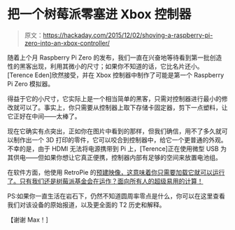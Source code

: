 # 把一个树莓派零塞进 Xbox 控制器

> 原文：<https://hackaday.com/2015/12/02/shoving-a-raspberry-pi-zero-into-an-xbox-controller/>

随着上个月 Raspberry Pi Zero 的发布，我们一直在兴奋地等待看到第一批创造性的黑客出现，利用其微小的尺寸；如果你不知道的话，它比名片还小。[Terence Eden]欣然接受，并在 Xbox 控制器中制作了可能是第一个 Raspberry Pi Zero 模拟器。

得益于它的小尺寸，它实际上是一个相当简单的黑客，只需对控制器进行最小的修改就可以了。事实上，你只需要从控制器上取下存储卡固定器，剪下一点塑料，让它正好在中间——太棒了。

现在它确实有点突出，正如你在图片中看到的那样，但我们确信，用不了多久就可以制作出一个 3D 打印的零件，它可以咬合到控制器中，给它一个更普通的外观。不幸的是，由于 HDMI 无法将电源携带到 Pi 上，[Terence]正在使用微型 USB 为其供电——但如果你想让它真正便携，控制器内部有足够的空间来放置电池组。

在软件方面，他使用 RetroPie 的[预建映像，这意味着你只需要加载它就可以运行了。只有我们还是树莓派基金会在运作？面向所有人的超级易用的计算！](http://blog.petrockblock.com/retropie/retropie-downloads/)

PS:如果你一直生活在岩石下，仍然不知道圆周率零点是什么，你可以在这里查看我们对该设备的原始报道，以及更全面的 T2 历史和解释。

【谢谢 Max！]